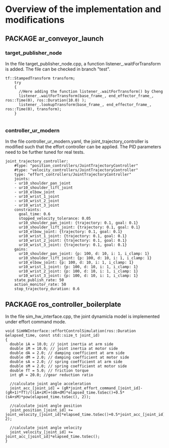 # Overview of the implementation and modifications

## PACKAGE ar_conveyor_launch

### target_publisher_node
In the file target_publisher_node.cpp, a function listener_.waitForTransform is added. The file can be checked in branch "test".

```
tf::StampedTransform transform;
    try
    {
      //Here adding the function listener_.waitForTransform() by Cheng
      listener_.waitForTransform(base_frame_, end_effector_frame_, ros::Time(0), ros::Duration(10.0) );
      listener_.lookupTransform(base_frame_, end_effector_frame_, ros::Time(0), transform);
    }
    
```
### controller_ur_modern
In the file controller_ur_modern.yaml, the joint_trajectory_controller is modified such that the effort controller can be applied. The PID parameters need to be further tuned for real tests.

```
joint_trajectory_controller:
    #type: "position_controllers/JointTrajectoryController"
    #type: "velocity_controllers/JointTrajectoryController"
    type: "effort_controllers/JointTrajectoryController"
    joints:
    - ur10_shoulder_pan_joint
    - ur10_shoulder_lift_joint
    - ur10_elbow_joint
    - ur10_wrist_1_joint
    - ur10_wrist_2_joint
    - ur10_wrist_3_joint
    constraints:
      goal_time: 0.6
      stopped_velocity_tolerance: 0.05
      ur10_shoulder_pan_joint: {trajectory: 0.1, goal: 0.1}
      ur10_shoulder_lift_joint: {trajectory: 0.1, goal: 0.1}
      ur10_elbow_joint: {trajectory: 0.1, goal: 0.1}
      ur10_wrist_1_joint: {trajectory: 0.1, goal: 0.1}
      ur10_wrist_2_joint: {trajectory: 0.1, goal: 0.1}
      ur10_wrist_3_joint: {trajectory: 0.1, goal: 0.1}
    gains:
      ur10_shoulder_pan_joint: {p: 100, d: 10, i: 1, i_clamp: 1}
      ur10_shoulder_lift_joint: {p: 100, d: 10, i: 1, i_clamp: 1}
      ur10_elbow_joint: {p: 100, d: 10, i: 1, i_clamp: 1}
      ur10_wrist_1_joint: {p: 100, d: 10, i: 1, i_clamp: 1}
      ur10_wrist_2_joint: {p: 100, d: 10, i: 1, i_clamp: 1}
      ur10_wrist_3_joint: {p: 100, d: 10, i: 1, i_clamp: 1}
    state_publish_rate: 50
    action_monitor_rate: 50
    stop_trajectory_duration: 0.6

```

## PACKAGE ros_controller_boilerplate

In the file sim_hw_interface.cpp, the joint dynamicla model is implemented under effort command mode.
```
void SimHWInterface::effortControlSimulation(ros::Duration &elapsed_time, const std::size_t joint_id)
{
  double iA = 10.0; // joint inertia at arm side
  double iM = 10.0; // joint inertia at motor side
  double dA = 2.0; // damping coefficient at arm side
  double dM = 2.0; // damping coefficient at motor side
  double sA = 2.0; // spring coefficient at arm side
  double sM = 2.0; // spring coefficient at motor side
  double fT = 5.0; // friction torque
  int gR = 20.0; //gear reduction ratio

  //calculate joint angle acceleration
  joint_acc_[joint_id] = (gR*joint_effort_command_[joint_id]-(gR+1)*fT)/((iA+iM)+(dA+dM)*elapsed_time.toSec()+0.5*(sA+sM)*pow(elapsed_time.toSec(), 2));

  //calculate joint angle position
  joint_position_[joint_id] += joint_velocity_[joint_id]*elapsed_time.toSec()+0.5*joint_acc_[joint_id]*pow(elapsed_time.toSec(), 2);

  //calculate joint angle velocity
  joint_velocity_[joint_id] += joint_acc_[joint_id]*elapsed_time.toSec();
}

```

